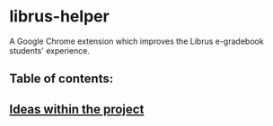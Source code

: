 # librus-helper

A Google Chrome extension which improves the Librus e-gradebook students' experience.

## Table of contents:

## [Ideas within the project](./docs/IDEAS.md)
